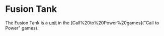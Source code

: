# Fusion Tank

The Fusion Tank is a [unit](unit) in the [Call%20to%20Power%20games]("Call to Power" games).
